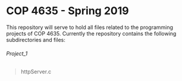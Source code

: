 # COP 4635 - Spring 2019

This repository will serve to hold all files related to the programming projects
of COP 4635. Currently the repository contains the following subdirectories and
files:

###### Project_1
>httpServer.c

